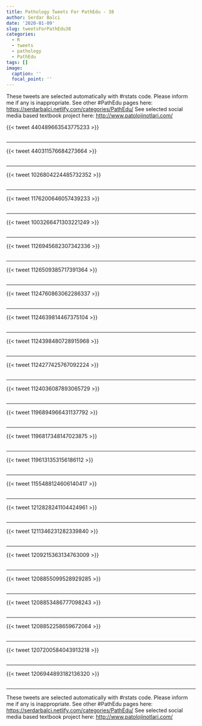 ```yaml
---
title: Pathology Tweets For PathEdu - 38
author: Serdar Balci
date: '2020-01-09'
slug: tweetsForPathEdu38
categories:
  - R
  - tweets
  - pathology
  - PathEdu
tags: []
image:
  caption: ''
  focal_point: ''
---
```



These tweets are selected automatically with #rstats code. Please inform me if any is inappropriate.
See other #PathEdu pages here: https://serdarbalci.netlify.com/categories/PathEdu/ 
See selected social media based textbook project here: http://www.patolojinotlari.com/

{{< tweet 440489663543775233 >}}
<br>
<br>
<hr>
{{< tweet 440311576684273664 >}}
<br>
<br>
<hr>
{{< tweet 1026804224485732352 >}}
<br>
<br>
<hr>
{{< tweet 1176200646057439233 >}}
<br>
<br>
<hr>
{{< tweet 1003266471303221249 >}}
<br>
<br>
<hr>
{{< tweet 1126945682307342336 >}}
<br>
<br>
<hr>
{{< tweet 1126509385717391364 >}}
<br>
<br>
<hr>
{{< tweet 1124760863062286337 >}}
<br>
<br>
<hr>
{{< tweet 1124639814467375104 >}}
<br>
<br>
<hr>
{{< tweet 1124398480728915968 >}}
<br>
<br>
<hr>
{{< tweet 1124277425767092224 >}}
<br>
<br>
<hr>
{{< tweet 1124036087893065729 >}}
<br>
<br>
<hr>
{{< tweet 1196894966431137792 >}}
<br>
<br>
<hr>
{{< tweet 1196817348147023875 >}}
<br>
<br>
<hr>
{{< tweet 1196131353156186112 >}}
<br>
<br>
<hr>
{{< tweet 1155488124606140417 >}}
<br>
<br>
<hr>
{{< tweet 1212828241104424961 >}}
<br>
<br>
<hr>
{{< tweet 1211346231282339840 >}}
<br>
<br>
<hr>
{{< tweet 1209215363134763009 >}}
<br>
<br>
<hr>
{{< tweet 1208855099528929285 >}}
<br>
<br>
<hr>
{{< tweet 1208853486777098243 >}}
<br>
<br>
<hr>
{{< tweet 1208852258659672064 >}}
<br>
<br>
<hr>
{{< tweet 1207200584043913218 >}}
<br>
<br>
<hr>
{{< tweet 1206944893182136320 >}}
<br>
<br>
<hr>


These tweets are selected automatically with #rstats code. Please inform me if any is inappropriate.
See other #PathEdu pages here: https://serdarbalci.netlify.com/categories/PathEdu/ 
See selected social media based textbook project here: http://www.patolojinotlari.com/
